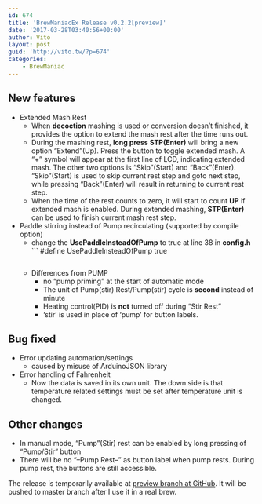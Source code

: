 ```yaml
---
id: 674
title: 'BrewManiacEx Release v0.2.2[preview]'
date: '2017-03-28T03:40:56+00:00'
author: Vito
layout: post
guid: 'http://vito.tw/?p=674'
categories:
    - BrewManiac
---
```


## New features

- Extended Mash Rest 
    - When **decoction** mashing is used or conversion doesn’t finished, it provides the option to extend the mash rest after the time runs out.
    - During the mashing rest, **long press STP(Enter)** will bring a new option “Extend”(Up). Press the button to toggle extended mash. A “+” symbol will appear at the first line of LCD, indicating extended mash. The other two options is “Skip”(Start) and “Back”(Enter). “Skip”(Start) is used to skip current rest step and goto next step, while pressing “Back”(Enter) will result in returning to current rest step.
    - When the time of the rest counts to zero, it will start to count **UP** if extended mash is enabled. During extended mashing, **STP(Enter)** can be used to finish current mash rest step.
- Paddle stirring instead of Pump recirculating (supported by compile option) 
    - change the **UsePaddleInsteadOfPump** to true at line 38 in ****config.h**** ```
        #<span class="pl-k">define</span> <span class="pl-en">UsePaddleInsteadOfPump</span> true
        ```
    - Differences from PUMP 
        - no “pump priming” at the start of automatic mode
        - The unit of Pump(stir) Rest/Pump(stir) cycle is **second** instead of minute
        - Heating control(PID) is **not** turned off during “Stir Rest”
        - ‘stir’ is used in place of ‘pump’ for button labels.

## Bug fixed

- Error updating automation/settings 
    - caused by misuse of ArduinoJSON library
- Error handling of Fahrenheit 
    - Now the data is saved in its own unit. The down side is that temperature related settings must be set after temperature unit is changed.

## Other changes

- In manual mode, “Pump”(Stir) rest can be enabled by long pressing of “Pump/Stir” button
- There will be no “–Pump Rest–” as button label when pump rests. During pump rest, the buttons are still accessible.

The release is temporarily available at [preview branch at GitHub](https://github.com/vitotai/BrewManiacEsp8266/tree/preview). It will be pushed to master branch after I use it in a real brew.